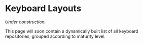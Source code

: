 # Keyboard Layouts

*Under construction.*

This page will soon contain a dynamically built list of all keyboard repositories, grouped according to maturity level.
